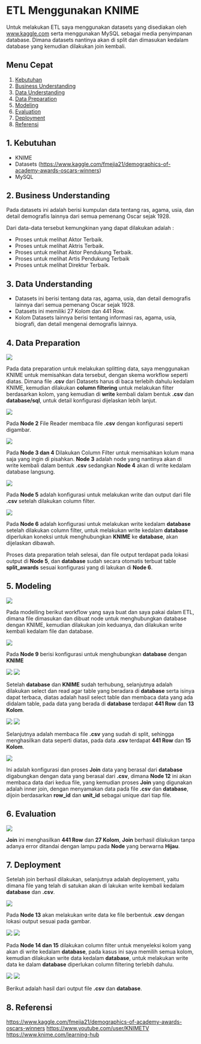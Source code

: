 # ETL Menggunakan KNIME
Untuk melakukan ETL saya menggunakan datasets yang disediakan oleh www.kaggle.com serta menggunakan MySQL sebagai media penyimpanan database. Dimana datasets nantinya akan di split dan dimasukan kedalam database yang kemudian dilakukan join kembali.

## Menu Cepat
1. [Kebutuhan](#1-kebutuhan)
2. [Business Understanding](#2-business-understanding)
3. [Data Understanding](#3-data-understanding)
4. [Data Preparation](#4-data-preparation)
5. [Modeling](#5-modeling)
6. [Evaluation](#6-evaluation)
7. [Deployment](#7-deployment)
8. [Referensi](#8-referensi)


## 1. Kebutuhan
- KNIME
- Datasets (https://www.kaggle.com/fmejia21/demographics-of-academy-awards-oscars-winners)
- MySQL


## 2. Business Understanding
Pada datasets ini adalah berisi kumpulan data tentang ras, agama, usia, dan detail demografis lainnya dari semua pemenang Oscar sejak 1928.

Dari data-data tersebut kemungkinan yang dapat dilakukan adalah :
- Proses untuk melihat Aktor Terbaik.
- Proses untuk melihat Aktris Terbaik.
- Proses untuk melihat Aktor Pendukung Terbaik.
- Proses untuk melihat Artis Pendukung Terbaik
- Proses untuk melihat Direktur Terbaik.
	
	
## 3. Data Understanding
- Datasets ini berisi tentang data ras, agama, usia, dan detail demografis lainnya dari semua pemenang Oscar sejak 1928.
- Datasets ini memiliki 27 Kolom dan 441 Row.
- Kolom Datasets lainnya berisi tentang informasi ras, agama, usia, biografi, dan detail mengenai demografis lainnya.

	
## 4. Data Preparation
![](/tugas_1_etl-menggunakan-knime/screenshoot/Split_Diagram_1.PNG)

Pada data preparation untuk melakukan splitting data, saya menggunakan KNIME untuk memisahkan data tersebut, dengan skema workflow seperti diatas. Dimana file **.csv** dari Datasets harus di baca terlebih dahulu kedalam KNIME, kemudian dilakukan **column filtering** untuk melakukan filter berdasarkan kolom, yang kemudian di **write** kembali dalam bentuk **.csv** dan **database/sql**, untuk detail konfigurasi dijelaskan lebih lanjut.

![](/tugas_1_etl-menggunakan-knime/screenshoot/Split_FileReader_2.PNG)

Pada **Node 2** File Reader membaca file **.csv** dengan konfigurasi seperti digambar.

![](/tugas_1_etl-menggunakan-knime/screenshoot/Split_FilterColumn_3.PNG)

Pada **Node 3 dan 4** Dilakukan Column Filter untuk memisahkan kolum mana saja yang ingin di pisahkan. **Node 3** adalah node yang nantinya akan di write kembali dalam bentuk **.csv** sedangkan **Node 4** akan di write kedalam database langsung.

![](/tugas_1_etl-menggunakan-knime/screenshoot/Split_CSVWriter_4.PNG)

Pada **Node 5** adalah konfigurasi untuk melakukan write dan output dari file **.csv** setelah dilakukan column filter.

![](/tugas_1_etl-menggunakan-knime/screenshoot/Split_SQLWriter_5.PNG)

Pada **Node 6** adalah konfigurasi untuk melakukan write kedalam **database** setelah dilakukan column filter, untuk melakukan write kedalam **database** diperlukan koneksi untuk menghubungkan **KNIME** ke **database**, akan dijelaskan dibawah.

Proses data preparation telah selesai, dan file output terdapat pada lokasi output di **Node 5**, dan **database** sudah secara otomatis terbuat table **split_awards** sesuai konfigurasi yang di lakukan di **Node 6**.


## 5. Modeling
![](/tugas_1_etl-menggunakan-knime/screenshoot/Workflow_Diagram_1.PNG)

Pada modelling berikut workflow yang saya buat dan saya pakai dalam ETL, dimana file dimasukan dan dibuat node untuk menghubungkan database dengan KNIME, kemudian dilakukan join keduanya, dan dilakukan write kembali kedalam file dan database.

![](/tugas_1_etl-menggunakan-knime/screenshoot/Workflow_MySQLConn_2.PNG)

Pada **Node 9** berisi konfigurasi untuk menghubungkan **database** dengan **KNIME** 

![](/tugas_1_etl-menggunakan-knime/screenshoot/Workflow_MySQLTableSelect_3.PNG)
![](/tugas_1_etl-menggunakan-knime/screenshoot/Workflow_MySQLTableReader_4.PNG)

Setelah **database** dan **KNIME** sudah terhubung, selanjutnya adalah dilakukan select dan read agar table yang beradara di **database** serta isinya dapat terbaca, diatas adalah hasil select table dan membaca data yang ada didalam table, pada data yang berada di **database** terdapat **441 Row** dan **13 Kolom**.

![](/tugas_1_etl-menggunakan-knime/screenshoot/Workflow_CSVReader_5.PNG)
![](/tugas_1_etl-menggunakan-knime/screenshoot/Workflow_CSVResult_11.PNG)

Selanjutnya adalah membaca file **.csv** yang sudah di split, sehingga menghasilkan data seperti diatas, pada data **.csv** terdapat **441 Row** dan **15 Kolom**.

![](/tugas_1_etl-menggunakan-knime/screenshoot/Workflow_Joiner_6.PNG)

Ini adalah konfigurasi dan proses **Join** data yang berasal dari **database** digabungkan dengan data yang berasal dari **.csv**, dimana **Node 12** ini akan membaca data dari kedua file, yang kemudian proses **Join** yang digunakan adalah inner join, dengan menyamakan data pada file **.csv** dan **database**, dijoin berdasarkan **row_id** dan **unit_id** sebagai unique dari tiap file.


## 6. Evaluation
![](/tugas_1_etl-menggunakan-knime/screenshoot/Workflow_JoinResult_10.PNG)

**Join** ini menghasilkan **441 Row** dan **27 Kolom**, **Join** berhasil dilakukan tanpa adanya error ditandai dengan lampu pada **Node** yang berwarna **Hijau**.
 
 
## 7. Deployment
Setelah join berhasil dilakukan, selanjutnya adalah deployement, yaitu dimana file yang telah di satukan akan di lakukan write kembali kedalam **database** dan **.csv**.


![](/tugas_1_etl-menggunakan-knime/screenshoot/Workflow_CSVWriter_7.PNG)

Pada **Node 13** akan melakukan write data ke file berbentuk **.csv** dengan lokasi output sesuai pada gambar.

![](/tugas_1_etl-menggunakan-knime/screenshoot/Workflow_ColumnFilter_8.PNG)
![](/tugas_1_etl-menggunakan-knime/screenshoot/Workflow_DBWriter_9.PNG)

Pada **Node 14 dan 15** dilakukan column filter untuk menyeleksi kolom yang akan di write kedalam **database**, pada kasus ini saya memilih semua kolom, kemudian dilakukan write data kedalam **database**, untuk melakukan write data ke dalam **database** diperlukan column filtering terlebih dahulu.

![](/tugas_1_etl-menggunakan-knime/screenshoot/Result_1.PNG)
![](/tugas_1_etl-menggunakan-knime/screenshoot/Result_2.PNG)

Berikut adalah hasil dari output file **.csv** dan **database**.


## 8. Referensi
https://www.kaggle.com/fmejia21/demographics-of-academy-awards-oscars-winners
https://www.youtube.com/user/KNIMETV
https://www.knime.com/learning-hub